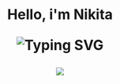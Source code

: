 <h1 align="center">Hello, i'm Nikita</a> <br>
<p align="center"><img src="https://readme-typing-svg.herokuapp.com?font=Fira+Code&weight=500&pause=1000&color=C300F7&center=true&vCenter=true&random=false&width=435&lines=Frontend+developer" alt="Typing SVG" /></p>

<picture>
    <source
      srcset="https://github-readme-stats.vercel.app/api?username=saving718&show_icons=true&theme=dark"
      media="(prefers-color-scheme: dark)"
    />
    <source
      srcset="https://github-readme-stats.vercel.app/api?username=saving718show_icons=true"
      media="(prefers-color-scheme: light), (prefers-color-scheme: no-preference)"
    />
    <img src="https://github-readme-stats.vercel.app/api?username=saving718&show_icons=true" />
</picture>
